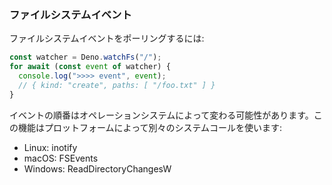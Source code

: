 <!-- ### File system events -->
### ファイルシステムイベント

<!-- To poll for file system events: -->
ファイルシステムイベントをポーリングするには:

```ts
const watcher = Deno.watchFs("/");
for await (const event of watcher) {
  console.log(">>>> event", event);
  // { kind: "create", paths: [ "/foo.txt" ] }
}
```

<!--
Note that the exact ordering of the events can vary between operating systems.
This feature uses different syscalls depending on the platform:
-->
イベントの順番はオペレーションシステムによって変わる可能性があります。この機能はプロットフォームによって別々のシステムコールを使います:

- Linux: inotify
- macOS: FSEvents
- Windows: ReadDirectoryChangesW
